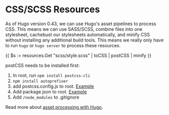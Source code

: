 # CSS/SCSS Resources
As of Hugo version 0.43, we can use Hugo's asset pipelines to process CSS. This means we can use SASS/SCSS, combine files into one stylesheet, cachebust our stylesheets automatically, and minify CSS without installing any additional build tools. This means we really only have to run `hugo` or `hugo server` to process these resources.

{{ $s := resources.Get "scss/style.scss" | toCSS | postCSS | minify }}

postCSS needs to be installed first:

1. In root, run `npm install postcss-cli`
2. `npm install autoprefixer`
3. add postcss.config.js to root. [Example](https://github.com/pancakes-builder/pancakesStarter/blob/master/postcss.config.js)
4. Add package.json to root. [Example](https://github.com/pancakes-builder/pancakesStarter/blob/master/package.json)
5. Add `/node_modules` to .gitignore

Read more about [asset processing with Hugo](https://blog.fullstackdigital.com/how-to-cache-bust-and-concatenate-js-and-sass-files-with-hugo-in-2018-9266fd3c411e).